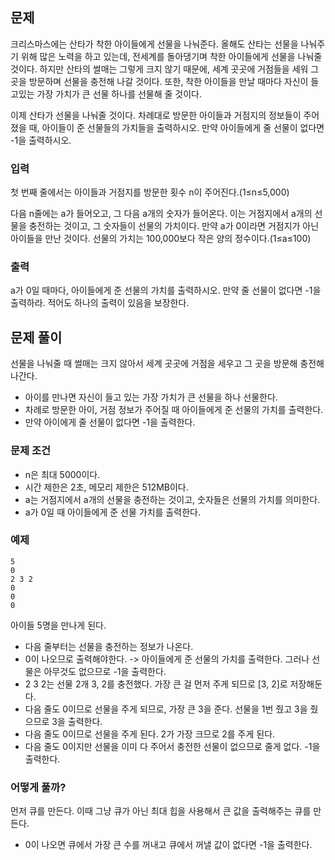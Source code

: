 ## 문제
크리스마스에는 산타가 착한 아이들에게 선물을 나눠준다. 올해도 산타는 선물을 나눠주기 위해 많은 노력을 하고 있는데, 전세계를 돌아댕기며 착한 아이들에게 선물을 나눠줄 것이다. 하지만 산타의 썰매는 그렇게 크지 않기 때문에, 세계 곳곳에 거점들을 세워 그 곳을 방문하며 선물을 충전해 나갈 것이다. 또한, 착한 아이들을 만날 때마다 자신이 들고있는 가장 가치가 큰 선물 하나를 선물해 줄 것이다.

이제 산타가 선물을 나눠줄 것이다. 차례대로 방문한 아이들과 거점지의 정보들이 주어졌을 때, 아이들이 준 선물들의 가치들을 출력하시오. 만약 아이들에게 줄 선물이 없다면 -1을 출력하시오.

### 입력
첫 번째 줄에서는 아이들과 거점지를 방문한 횟수 n이 주어진다.(1≤n≤5,000)

다음 n줄에는 a가 들어오고, 그 다음 a개의 숫자가 들어온다. 이는 거점지에서 a개의 선물을 충전하는 것이고, 그 숫자들이 선물의 가치이다. 만약 a가 0이라면 거점지가 아닌 아이들을 만난 것이다. 선물의 가치는 100,000보다 작은 양의 정수이다.(1≤a≤100)

### 출력
a가 0일 때마다, 아이들에게 준 선물의 가치를 출력하시오. 만약 줄 선물이 없다면 -1을 출력하라. 적어도 하나의 출력이 있음을 보장한다.

## 문제 풀이
선물을 나눠줄 때 썰매는 크지 않아서 세계 곳곳에 거점을 세우고 그 곳을 방문해 충전해나간다.

- 아이를 만나면 자신이 들고 있는 가장 가치가 큰 선물을 하나 선물한다.
- 차례로 방문한 아이, 거점 정보가 주어질 때 아이들에게 준 선물의 가치를 출력한다.
- 만약 아이에게 줄 선물이 없다면 -1을 출력한다.

### 문제 조건
- n은 최대 5000이다.
- 시간 제한은 2초, 메모리 제한은 512MB이다.
- a는 거점지에서 a개의 선물을 충전하는 것이고, 숫자들은 선물의 가치를 의미한다.
- a가 0일 때 아이들에게 준 선물 가치를 출력한다.

### 예제

```
5
0
2 3 2
0
0
0
```

아이들 5명을 만나게 된다.
- 다음 줄부터는 선물을 충전하는 정보가 나온다.
- 0이 나오므로 출력해야한다. -> 아이들에게 준 선물의 가치를 출력한다. 그러나 선물은 아무것도 없으므로 -1을 출력한다.
- 2 3 2는 선물 2개 3, 2를 충전했다. 가장 큰 걸 먼저 주게 되므로 [3, 2]로 저장해둔다.
- 다음 줄도 0이므로 선물을 주게 되므로, 가장 큰 3을 준다. 선물을 1번 줬고 3을 줬으므로 3을 출력한다.
- 다음 줄도 0이므로 선물을 주게 된다. 2가 가장 크므로 2를 주게 된다.
- 다음 줄도 0이지만 선물을 이미 다 주어서 충전한 선물이 없으므로 줄게 없다. -1을 출력한다.

### 어떻게 풀까?

먼저 큐를 만든다. 이때 그냥 큐가 아닌 최대 힙을 사용해서 큰 값을 출력해주는 큐를 만든다.

- 0이 나오면 큐에서 가장 큰 수를 꺼내고 큐에서 꺼낼 값이 없다면 -1을 출력한다.
